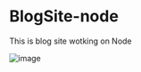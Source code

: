 # BlogSite-node

This is blog site wotking on Node

![image](https://github.com/VelkovIv/BlogSite-node/assets/114020789/823f1736-ac95-4401-85a1-93df554d8858)
